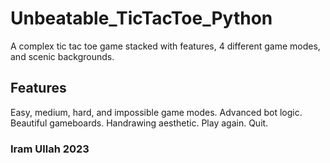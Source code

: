 # Unbeatable_TicTacToe_Python
A complex tic tac toe game stacked with features, 4 different game modes, and scenic backgrounds.
## Features
Easy, medium, hard, and impossible game modes. 
Advanced bot logic. 
Beautiful gameboards. 
Handrawing aesthetic. 
Play again. 
Quit. 
### Iram Ullah 2023

